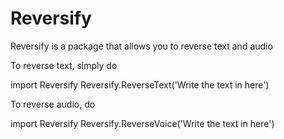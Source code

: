 # Reversify
Reversify is a package that allows you to reverse text and audio

To reverse text, simply do

import Reversify
Reversify.ReverseText('Write the text in here')

To reverse audio, do

import Reversify
Reversify.ReverseVoice('Write the text in here')
